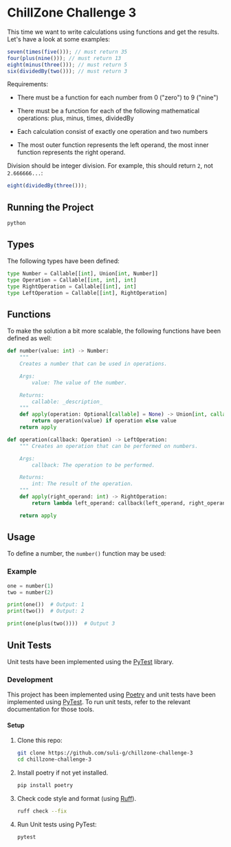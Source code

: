 # ChillZone Challenge 3

This time we want to write calculations using functions and get the results. Let's have a look at some examples:

```js
seven(times(five())); // must return 35
four(plus(nine())); // must return 13
eight(minus(three())); // must return 5
six(dividedBy(two())); // must return 3
```

Requirements:

* There must be a function for each number from 0 ("zero") to 9 ("nine")
* There must be a function for each of the following mathematical operations: plus, minus, times, dividedBy
* Each calculation consist of exactly one operation and two numbers

* The most outer function represents the left operand, the most inner function represents the right operand.

Division should be integer division.
For example, this should return `2`, not `2.666666...`:

```js
eight(dividedBy(three()));
```

## Running the Project

```
python 
```

## Types

The following types have been defined:

```python
type Number = Callable[[int], Union[int, Number]]
type Operation = Callable[[int, int], int]
type RightOperation = Callable[[int], int]
type LeftOperation = Callable[[int], RightOperation]
```

## Functions

To make the solution a bit more scalable, the following functions have been defined as well:

```python
def number(value: int) -> Number:
    """
    Creates a number that can be used in operations.

    Args:
        value: The value of the number.

    Returns:
        callable: _description_
    """
    def apply(operation: Optional[callable] = None) -> Union[int, callable]:
        return operation(value) if operation else value
    return apply

def operation(callback: Operation) -> LeftOperation:
    """ Creates an operation that can be performed on numbers.

    Args:
        callback: The operation to be performed.

    Returns:
        int: The result of the operation.
    """
    def apply(right_operand: int) -> RightOperation:
        return lambda left_operand: callback(left_operand, right_operand)

    return apply
```

## Usage

To define a number, the `number()` function may be used:

### Example

```python
one = number(1)
two = number(2)

print(one())  # Output: 1
print(two())  # Output: 2

print(one(plus(two())))  # Output 3
```

## Unit Tests

Unit tests have been implemented using the [PyTest](https://docs.pytest.org/en/stable/) library.

### Development

This project has been implemented using [Poetry](https://python-poetry.org/) and unit tests have been implemented using [PyTest](https://docs.pytest.org/en/stable/). To run unit tests, refer to the relevant documentation for those tools.

#### Setup

1. Clone this repo:

    ```sh
    git clone https://github.com/suli-g/chillzone-challenge-3
    cd chillzone-challenge-3
    ```

2. Install poetry if not yet installed.

    ```sh
    pip install poetry
    ```

3. Check code style and format (using [Ruff](https://docs.astral.sh/ruff/tutorial/)).

    ```sh
    ruff check --fix
    ```

4. Run Unit tests using PyTest:

    ```sh
    pytest
    ```
